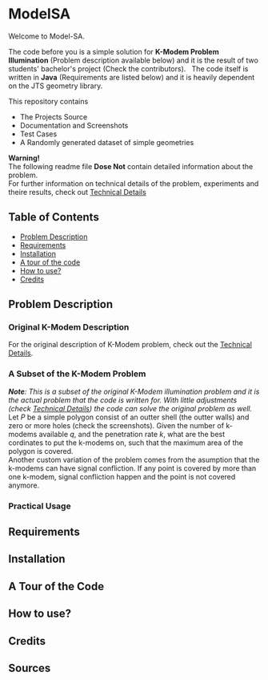 # ModelSA

Welcome to Model-SA.   

The code before you is a simple solution for **K-Modem Problem Illumination** (Problem description available below) and it is the result of two students' bachelor's project (Check the contributors).  
The code itself is written in __Java__ (Requirements are listed below) and it is heavily dependent on the JTS geometry library.   

This repository contains   
- The Projects Source   
- Documentation and Screenshots   
- Test Cases   
- A Randomly generated dataset of simple geometries   

**Warning!**   
The following readme file **Dose Not** contain detailed information about the problem.   
For further information on technical details of the problem, experiments and theire results, check out [Technical Details](TechincalDetails.md)

## Table of Contents
* [Problem Description](#problem-description)
* [Requirements](#requirements)
* [Installation](#installation) 
* [A tour of the code](#a_tour_of_the_code) 
* [How to use?](#how_to_use?)
* [Credits](#credits)  

## Problem Description
### Original K-Modem Description
For the original description of K-Modem problem, check out the [Technical Details](TechincalDetails.md/#problem_description).   
### A Subset of the K-Modem Problem
_**Note**: This is a subset of the original K-Modem illumination problem and it is the actual problem that the code is written for. With little adjustments (check [Technical Details](TechincalDetails.md/#problem_description)) the code can solve the original problem as well._
Let _P_ be a simple polygon consist of an outter shell (the outter walls) and zero or more holes (check the screenshots). Given the number of k-modems available _q_, and the penetration rate _k_, what are the best cordinates to put the k-modems on, such that the maximum area of the polygon is covered.   
Another custom variation of the problem comes from the asumption that the k-modems can have signal confliction. If any point is covered by more than one k-modem, signal confliction happen and the point is not covered anymore.


### Practical Usage

## Requirements

## Installation

## A Tour of the Code

## How to use?

## Credits

## Sources